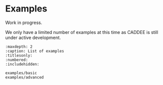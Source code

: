 # Examples

Work in progress.

We only have a limited number of examples at this time as CADDEE is still under active development.

```{toctree}
:maxdepth: 2
:caption: List of examples
:titlesonly:
:numbered:
:includehidden:

examples/basic
examples/advanced
```